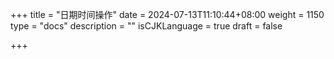 +++
title = "日期时间操作"
date = 2024-07-13T11:10:44+08:00
weight = 1150
type = "docs"
description = ""
isCJKLanguage = true
draft = false

+++

